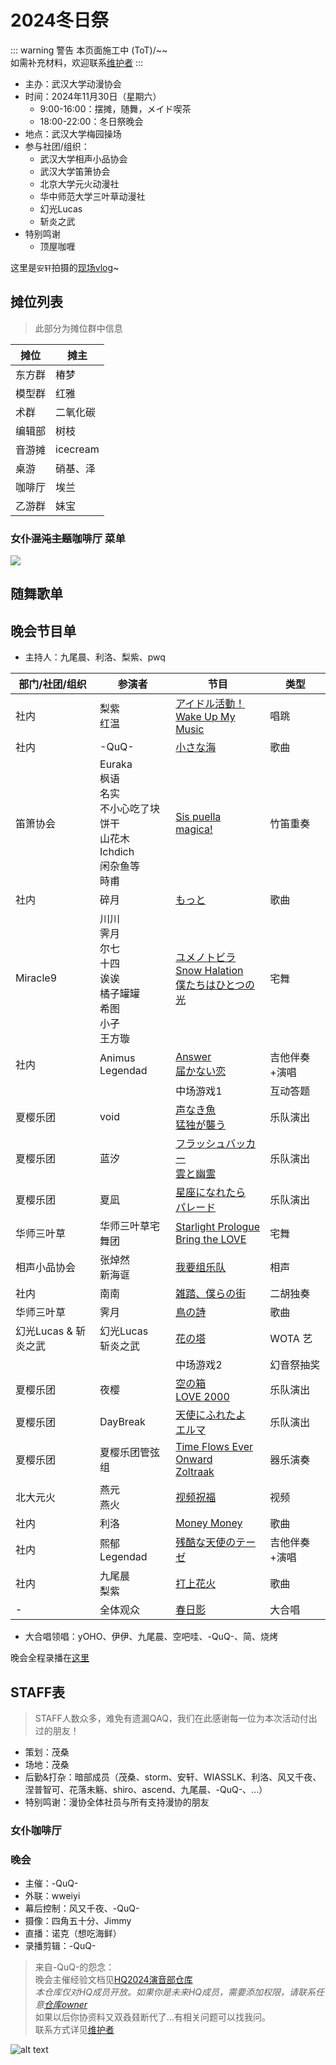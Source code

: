 # 2024冬日祭

::: warning 警告
本页面施工中 (ToT)/~~  
如需补充材料，欢迎联系[维护者](/maintainer/)
:::

- 主办：武汉大学动漫协会
- 时间：2024年11月30日（星期六）
  - 9:00-16:00：摆摊，随舞，メイド喫茶
  - 18:00-22:00：冬日祭晚会
- 地点：武汉大学梅园操场
- 参与社团/组织：
  - 武汉大学相声小品协会
  - 武汉大学笛箫协会
  - 北京大学元火动漫社
  - 华中师范大学三叶草动漫社
  - 幻光Lucas
  - 斩炎之武
- 特别鸣谢
  - 顶屋咖喱

这里是`安轩`拍摄的[现场vlog](https://www.bilibili.com/video/BV1C6fBYKEDv)~

## 摊位列表

> 此部分为摊位群中信息

| 摊位   | 摊主     |
| ------ | -------- |
| 东方群 | 椿梦     |
| 模型群 | 红雅     |
| 术群   | 二氧化碳 |
| 编辑部 | 树枝     |
| 音游摊 | icecream |
| 桌游   | 硝基、泽 |
| 咖啡厅 | 埃兰     |
| 乙游群 | 妹宝     |

### 女仆~~混沌主题~~咖啡厅 菜单

![](/activity/2024/winter-festival/menu.png)

## 随舞歌单

## 晚会节目单

- 主持人：九尾晨、利洛、梨紫、pwq

| 部门/社团/组织       | 参演者                                                                              | 节目                                                                                               | 类型          |
| -------------------- | ----------------------------------------------------------------------------------- | -------------------------------------------------------------------------------------------------- | ------------- |
| 社内                 | 梨紫<br>红温                                                                        | [アイドル活動！<br>Wake Up My Music](https://www.bilibili.com/video/BV1zf6PYnEgd)                  | 唱跳          |
| 社内                 | -QuQ-                                                                               | [小さな海](https://www.bilibili.com/video/BV1Fq6NYsE6W)                                            | 歌曲          |
| 笛箫协会             | Euraka<br>枫语<br>名实<br>不小心吃了块饼干<br>山花木<br>Ichdich<br>闲杂鱼等<br>時甫 | [Sis puella magica!](https://www.bilibili.com/video/BV1g76NYMEhj)                                  | 竹笛重奏      |
| 社内                 | 碎月                                                                                | [もっと](https://www.bilibili.com/video/BV1tA6KYqEb9)                                              | 歌曲          |
| Miracle9             | 川川<br>霁月<br>尔七<br>十四<br>诶诶<br>橘子罐罐<br>希图<br>小孑<br>王方璇          | [ユメノトビラ<br>Snow Halation<br>僕たちはひとつの光](https://www.bilibili.com/video/BV1ENz2YeEXm) | 宅舞          |
| 社内                 | Animus<br>Legendad                                                                  | [Answer<br>届かない恋](https://www.bilibili.com/video/BV1d26NY7EsG)                                | 吉他伴奏+演唱 |
|                      |                                                                                     | 中场游戏1                                                                                          | 互动答题      |
| 夏樱乐团             | void                                                                                | [声なき魚<br>猛独が襲う](https://www.bilibili.com/video/BV1TozSYxEch)                              | 乐队演出      |
| 夏樱乐团             | 蓝汐                                                                                | [フラッシュバッカー<br>雲と幽霊](https://www.bilibili.com/video/BV1bQzSYfE55)                      | 乐队演出      |
| 夏樱乐团             | 夏凪                                                                                | [星座になれたら<br>パレード](https://www.bilibili.com/video/BV1TRzSYoE2u)                          | 乐队演出      |
| 华师三叶草           | 华师三叶草宅舞团                                                                    | [Starlight Prologue<br>Bring the LOVE](https://www.bilibili.com/video/BV1KkiRY8E6M)                | 宅舞          |
| 相声小品协会         | 张焯然<br>新海诓                                                                    | [我要组乐队](https://www.bilibili.com/video/BV1abiRYuE2n)                                          | 相声          |
| 社内                 | 南南                                                                                | [雑踏、僕らの街](https://www.bilibili.com/video/BV13kiBYxE45)                                      | 二胡独奏      |
| 华师三叶草           | 霁月                                                                                | [鳥の詩](https://www.bilibili.com/video/BV1hwiBYXE36)                                              | 歌曲          |
| 幻光Lucas & 斩炎之武 | 幻光Lucas<br>斩炎之武                                                               | [花の塔](https://www.bilibili.com/video/BV18H6TYVEJg)                                              | WOTA 艺       |
|                      |                                                                                     | 中场游戏2                                                                                          | 幻音祭抽奖    |
| 夏樱乐团             | 夜樱                                                                                | [空の箱<br>LOVE 2000](https://www.bilibili.com/video/BV1Gwi6YhEqk)                                 | 乐队演出      |
| 夏樱乐团             | DayBreak                                                                            | [天使にふれたよ<br>エルマ](https://www.bilibili.com/video/BV1wuiCYWE5j)                            | 乐队演出      |
| 夏樱乐团             | 夏樱乐团管弦组                                                                      | [Time Flows Ever Onward<br>Zoltraak](https://www.bilibili.com/video/BV1Gwi6YhErF)                  | 器乐演奏      |
| 北大元火             | 燕元<br>燕火                                                                        | [视频祝福](https://www.bilibili.com/video/BV15q69YUEeg)                                            | 视频          |
| 社内                 | 利洛                                                                                | [Money Money](https://www.bilibili.com/video/BV1rMqLYVEij)                                         | 歌曲          |
| 社内                 | 熙郁<br>Legendad                                                                    | [残酷な天使のテーゼ](https://www.bilibili.com/video/BV11FqLYUEMJ)                                  | 吉他伴奏+演唱 |
| 社内                 | 九尾晨<br>梨紫                                                                      | [打上花火](https://www.bilibili.com/video/BV11fq5YJE1K)                                            | 歌曲          |
| -                    | 全体观众                                                                            | [春日影](https://www.bilibili.com/video/BV17DzZYaEb9)                                              | 大合唱        |

- 大合唱领唱：yOHO、伊伊、九尾晨、空吧哇、-QuQ-、简、烧烤

晚会全程录播在[这里](https://www.bilibili.com/video/BV1drwNeTECN)

## STAFF表

> STAFF人数众多，难免有遗漏QAQ，我们在此感谢每一位为本次活动付出过的朋友！

- 策划：茂桑
- 场地：茂桑
- 后勤&打杂：暗部成员（茂桑、storm、安轩、WIASSLK、利洛、风又千夜、涅普智可、花落未觞、shiro、ascend、九尾晨、-QuQ-、...）
- 特别鸣谢：漫协全体社员与所有支持漫协的朋友

### 女仆咖啡厅

### 晚会

- 主催：-QuQ-
- 外联：wweiyi
- 幕后控制：风又千夜、-QuQ-
- 摄像：四角五十分、Jimmy
- 直播：诺克（想吃海鲜）
- 录播剪辑：-QuQ-

> 来自-QuQ-的怨念：  
> 晚会主催经验文档见[HQ2024演音部仓库](https://github.com/WHUDAYS/WHUDAYS-HQ/tree/main/2024/%E6%BC%94%E9%9F%B3%E9%83%A8)  
> *本仓库仅对HQ成员开放。如果你是未来HQ成员，需要添加权限，请联系任意[仓库owner](https://github.com/orgs/WHUDAYS/people)*  
> 如果以后你协资料又双叒叕断代了...有相关问题可以找我问。  
> 联系方式详见[维护者](/maintainer/)

![alt text](/activity/2024/winter-festival/image.png)